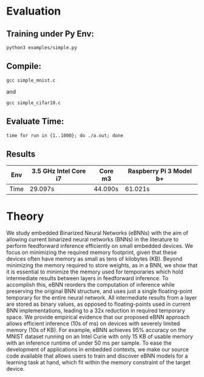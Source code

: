 # Evaluation

## Training under Py Env:
`python3 examples/simple.py`

## Compile:
`gcc simple_mnist.c`

and

`gcc simple_cifar10.c`

## Evaluate Time:
`time for run in {1..1000}; do ./a.out; done`

## Results

| Env  | 3.5 GHz Intel Core i7 | Core m3 | Raspberry Pi 3 Model b+ |
|------|-----------------------|---------|-------------------------|
| Time | 29.097s               | 44.090s | 61.021s                 |

# Theory

We study embedded Binarized Neural Networks (eBNNs) with the aim of allowing current binarized neural networks (BNNs) in the literature to perform feedforward inference efficiently on small embedded devices. We focus on minimizing the required memory footprint, given that these devices often have memory as small as tens of kilobytes (KB). Beyond minimizing the memory required to store weights, as in a BNN, we show that it is essential to minimize the memory used for temporaries which hold intermediate results between layers in feedforward inference. To accomplish this, eBNN reorders the computation of inference while preserving the original BNN structure, and uses just a single floating-point temporary for the entire neural network. All intermediate results from a layer are stored as binary values, as opposed to floating-points used in current BNN implementations, leading to a 32x reduction in required temporary space. We provide empirical evidence that our proposed eBNN approach allows efficient inference (10s of ms) on devices with severely limited memory (10s of KB). For example, eBNN achieves 95\% accuracy on the MNIST dataset running on an Intel Curie with only 15 KB of usable memory with an inference runtime of under 50 ms per sample. To ease the development of applications in embedded contexts, we make our source code available that allows users to train and discover eBNN models for a learning task at hand, which fit within the memory constraint of the target device.
